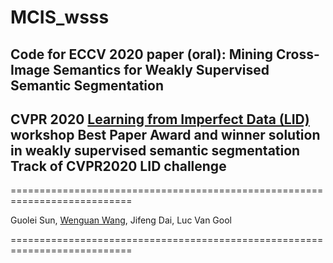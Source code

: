# MCIS_wsss
## Code for ECCV 2020 paper (oral): Mining Cross-Image Semantics for Weakly Supervised Semantic Segmentation

## CVPR 2020 [Learning from Imperfect Data (LID)](https://lidchallenge.github.io) workshop Best Paper Award and winner solution in  weakly supervised semantic segmentation Track of CVPR2020 LID challenge

===========================================================================

Guolei Sun, [Wenguan Wang](https://sites.google.com/view/wenguanwang), Jifeng Dai, Luc Van Gool

===========================================================================
